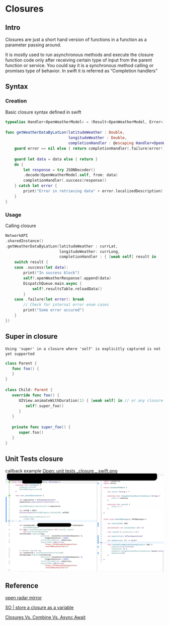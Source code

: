 # Closures

## Intro

Closures are just a short hand version of functions in a function as a parameter passing around.


It is mostly used to run asynchronous methods and execute the closure function code only after receiving certain type of input from the parent function or service. You could say it is a synchronous method calling or promises type of behavior. In swift it is referred as “Completion handlers”


## Syntax

### Creation

Basic closure syntax defined in swift
```swift
typealias Handler<OpenWeatherModel> = (Result<OpenWeatherModel, Error>) -> Void

func getWeatherDataByLatLon(latitudeWeather : Double,
							longitudeWeather : Double,
							completionHandler : @escaping Handler<OpenWeatherModel>) {
	guard error == nil else { return completionHandler(.failure(error!)) }
	
	guard let data = data else { return }
	do {
		let response = try JSONDecoder()
		.decode(OpenWeatherModel.self, from: data)
		completionHandler(.success(response))
	} catch let error {
		print("Error in retrieving data" + error.localizedDescription)
	}
}

```

### Usage

Calling closure

```swift
NetworkAPI
.sharedInstance()
.getWeatherDataByLatLon(latitudeWeather : currLat,
						longitudeWeather: currLong,
						completionHandler : { [weak self] result in        
	switch result {
	case .success(let data):
		print("In success block")
		self?.openWeatherResponse?.append(data)
		DispatchQueue.main.async {
			self?.resultsTable.reloadData()
		}
	case .failure(let error): break
		// Check for internal error enum cases
		print("Some error occured")
	} 
})

```

## Super in closure

```error
Using 'super' in a closure where 'self' is explicitly captured is not yet supported
```

```swift
class Parent {
   func foo() {
   }
}

class Child: Parent {
   override func foo() {
      UIView.animateWithDuration(1) { [weak self] in // or any closure-producing context
         self?.super_foo()
      }
   }

   private func super_foo() {
      super.foo()
   }
}
```

## Unit Tests closure

callback example
[Open: unit tests _closure _ swift.png](../../assets/7d97352a88ec99bcc2d7a56b28c8ae68_MD5.png)
![](../../assets/7d97352a88ec99bcc2d7a56b28c8ae68_MD5.png)

## Reference

[open radar mirror](https://github.com/lionheart/openradar-mirror/issues/6765)

[SO | store a closure as a variable](https://stackoverflow.com/questions/24603559/store-a-closure-as-a-variable-in-swift)

[Closures Vs. Combine Vs. Async Await](https://medium.com/@GetInRhythm/closures-vs-combine-vs-async-await-993eb1da4d44)

